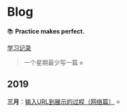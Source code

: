 # Blog

:books: **Practice makes perfect.**

[学习记录](articles/record.md)

> 一个星期最少写一篇 :fist:

## 2019

**三月**：[输入URL到展示的过程（网络篇）](articles/mst1.md) :star:
